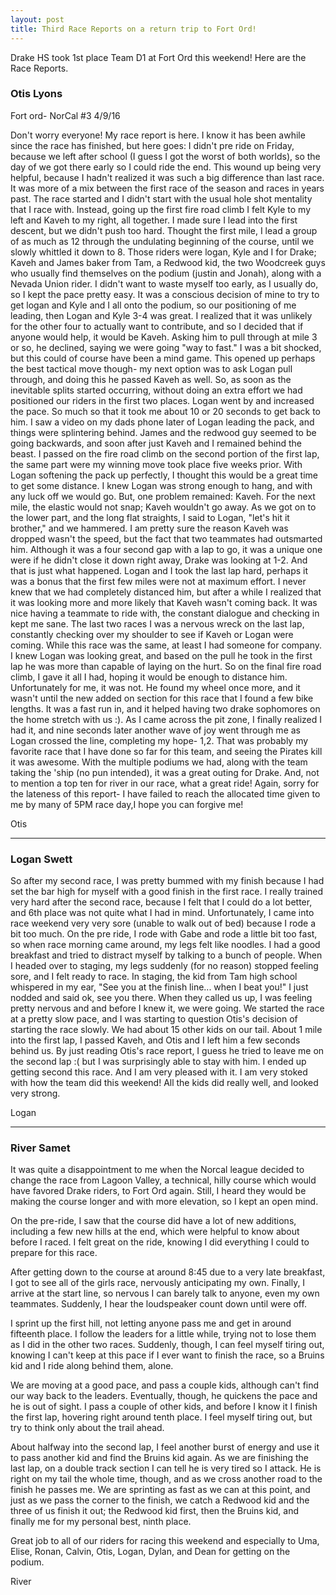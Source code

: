 ```yaml
---
layout: post
title: Third Race Reports on a return trip to Fort Ord!
---
```


Drake HS took 1st place Team D1 at Fort Ord this weekend! Here are the Race Reports.

### Otis Lyons

Fort ord- NorCal #3 4/9/16

Don't worry everyone! My race report is here. I know it has been awhile since the race has finished, but here goes: I didn't pre ride on Friday, because we left after school (I guess I got the worst of both worlds), so the day of we got there early so I could ride the end. This wound up being very helpful, because I hadn't realized it was such a big difference than last race. It was more of a mix between the first race of the season and races in years past. The race started and I didn't start with the usual hole shot mentality that I race with. Instead, going up the first fire road climb I felt Kyle to my left and Kaveh to my right, all together. I made sure I lead into the first descent, but we didn't push too hard. Thought the first mile, I lead a group of as much as 12 through the undulating beginning of the course, until we slowly whittled it down to 8\. Those riders were logan, Kyle and I for Drake; Kaveh and James baker from Tam, a Redwood kid, the two Woodcreek guys who usually find themselves on the podium (justin and Jonah), along with a Nevada Union rider. I didn't want to waste myself too early, as I usually do, so I kept the pace pretty easy. It was a conscious decision of mine to try to get logan and Kyle and I all onto the podium, so our positioning of me leading, then Logan and Kyle 3-4 was great. I realized that it was unlikely for the other four to actually want to contribute, and so I decided that if anyone would help, it would be Kaveh. Asking him to pull through at mile 3 or so, he declined, saying we were going "way to fast." I was a bit shocked, but this could of course have been a mind game. This opened up perhaps the best tactical move though- my next option was to ask Logan pull through, and doing this he passed Kaveh as well. So, as soon as the inevitable splits started occurring, without doing an extra effort we had positioned our riders in the first two places. Logan went by and increased the pace. So much so that it took me about 10 or 20 seconds to get back to him. I saw a video on my dads phone later of Logan leading the pack, and things were splintering behind. James and the redwood guy seemed to be going backwards, and soon after just Kaveh and I remained behind the beast. I passed on the fire road climb on the second portion of the first lap, the same part were my winning move took place five weeks prior. With Logan softening the pack up perfectly, I thought this would be a great time to get some distance. I knew Logan was strong enough to hang, and with any luck off we would go. But, one problem remained: Kaveh. For the next mile, the elastic would not snap; Kaveh wouldn't go away. As we got on to the lower part, and the long flat straights, I said to Logan, "let's hit it brother," and we hammered. I am pretty sure the reason Kaveh was dropped wasn't the speed, but the fact that two teammates had outsmarted him. Although it was a four second gap with a lap to go, it was a unique one were if he didn't close it down right away, Drake was looking at 1-2\. And that is just what happened. Logan and I took the last lap hard, perhaps it was a bonus that the first few miles were not at maximum effort. I never knew that we had completely distanced him, but after a while I realized that it was looking more and more likely that Kaveh wasn't coming back. It was nice having a teammate to ride with, the constant dialogue and checking in kept me sane. The last two races I was a nervous wreck on the last lap, constantly checking over my shoulder to see if Kaveh or Logan were coming. While this race was the same, at least I had someone for company. I knew Logan was looking great, and based on the pull he took in the first lap he was more than capable of laying on the hurt. So on the final fire road climb, I gave it all I had, hoping it would be enough to distance him. Unfortunately for me, it was not. He found my wheel once more, and it wasn't until the new added on section for this race that I found a few bike lengths. It was a fast run in, and it helped having two drake sophomores on the home stretch with us :). As I came across the pit zone, I finally realized I had it, and nine seconds later another wave of joy went through me as Logan crossed the line, completing my hope- 1,2\. That was probably my favorite race that I have done so far for this team, and seeing the Pirates kill it was awesome. With the multiple podiums we had, along with the team taking the 'ship (no pun intended), it was a great outing for Drake. And, not to mention a top ten for river in our race, what a great ride! Again, sorry for the lateness of this report- I have failed to reach the allocated time given to me by many of 5PM race day,I hope you can forgive me!

Otis

--------------------------------------------------------------------------------

### Logan Swett

So after my second race, I was pretty bummed with my finish because I had set the bar high for myself with a good finish in the first race. I really trained very hard after the second race, because I felt that I could do a lot better, and 6th place was not quite what I had in mind. Unfortunately, I came into race weekend very very sore (unable to walk out of bed) because I rode a bit too much. On the pre ride, I rode with Gabe and rode a little bit too fast, so when race morning came around, my legs felt like noodles. I had a good breakfast and tried to distract myself by talking to a bunch of people. When I headed over to staging, my legs suddenly (for no reason) stopped feeling sore, and I felt ready to race. In staging, the kid from Tam high school whispered in my ear, "See you at the finish line... when I beat you!" I just nodded and said ok, see you there. When they called us up, I was feeling pretty nervous and and before I knew it, we were going. We started the race at a pretty slow pace, and I was starting to question Otis's decision of starting the race slowly. We had about 15 other kids on our tail. About 1 mile into the first lap, I passed Kaveh, and Otis and I left him a few seconds behind us. By just reading Otis's race report, I guess he tried to leave me on the second lap :( but I was surprisingly able to stay with him. I ended up getting second this race. And I am very pleased with it. I am very stoked with how the team did this weekend! All the kids did really well, and looked very strong.

Logan

--------------------------------------------------------------------------------

### River Samet

It was quite a disappointment to me when the Norcal league decided to change the race from Lagoon Valley, a technical, hilly course which would have favored Drake riders, to Fort Ord again. Still, I heard they would be making the course longer and with more elevation, so I kept an open mind.

On the pre-ride, I saw that the course did have a lot of new additions, including a few new hills at the end, which were helpful to know about before I raced. I felt great on the ride, knowing I did everything I could to prepare for this race.

After getting down to the course at around 8:45 due to a very late breakfast, I got to see all of the girls race, nervously anticipating my own. Finally, I arrive at the start line, so nervous I can barely talk to anyone, even my own teammates. Suddenly, I hear the loudspeaker count down until were off.

I sprint up the first hill, not letting anyone pass me and get in around fifteenth place. I follow the leaders for a little while, trying not to lose them as I did in the other two races. Suddenly, though, I can feel myself tiring out, knowing I can't keep at this pace if I ever want to finish the race, so a Bruins kid and I ride along behind them, alone.

We are moving at a good pace, and pass a couple kids, although can't find our way back to the leaders. Eventually, though, he quickens the pace and he is out of sight. I pass a couple of other kids, and before I know it I finish the first lap, hovering right around tenth place. I feel myself tiring out, but try to think only about the trail ahead.

About halfway into the second lap, I feel another burst of energy and use it to pass another kid and find the Bruins kid again. As we are finishing the last lap, on a double track section I can tell he is very tired so I attack. He is right on my tail the whole time, though, and as we cross another road to the finish he passes me. We are sprinting as fast as we can at this point, and just as we pass the corner to the finish, we catch a Redwood kid and the three of us finish it out; the Redwood kid first, then the Bruins kid, and finally me for my personal best, ninth place.

Great job to all of our riders for racing this weekend and especially to Uma, Elise, Ronan, Calvin, Otis, Logan, Dylan, and Dean for getting on the podium.

River
